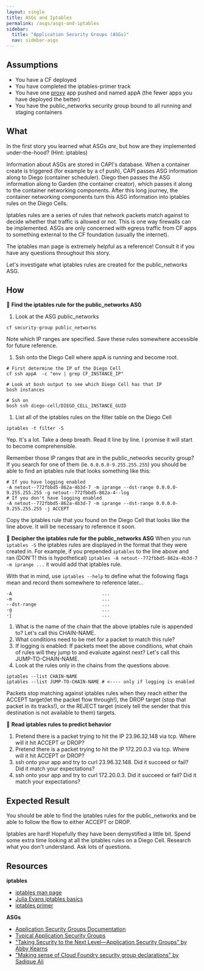 ```yaml
---
layout: single
title: ASGs and Iptables
permalink: /asgs/asgs-and-iptables
sidebar:
  title: "Application Security Groups (ASGs)"
  nav: sidebar-asgs
---
```


## Assumptions
- You have a CF deployed
- You have completed the iptables-primer track
- You have one
  [proxy](https://github.com/cloudfoundry/cf-networking-release/tree/develop/src/example-apps/proxy)
  app pushed and named appA (the fewer apps you have deployed the better)
- You have the public_networks security group bound to all running and staging
  containers

## What
In the first story you learned what ASGs *are*, but how are they implemented
under-the-hood?  (Hint: iptables)

Information about ASGs are stored in CAPI's database. When a container create
is triggered (for example by a cf push), CAPI passes ASG information along to
Diego (container scheduler). Diego then passes the ASG information along to
Garden (the container creator), which passes it along to the container
networking components. After this long journey, the container networking
components turn this ASG information into iptables rules on the Diego Cells.

Iptables rules are a series of rules that network packets match against to
decide whether that traffic is allowed or not. This is one way firewalls can be
implemented.  ASGs are only concerned with egress traffic from CF apps to
something external to the CF foundation (usually the internet).

The iptables man page is extremely helpful as a reference! Consult it if you
have any questions throughout this story.

Let's investigate what iptables rules are created for the public_networks ASG.

## How

📝 **Find the iptables rule for the public_networks ASG**
1. Look at the ASG public_networks
  ```
  cf security-group public_networks
  ```
  Note which IP ranges are specified. Save these rules somewhere accessible for
  future reference.

1. Ssh onto the Diego Cell where appA is running and become root.
  ```
  # First determine the IP of the Diego Cell
  cf ssh appA  -c "env | grep CF_INSTANCE_IP"
  ```
  ```
  # Look at bosh output to see which Diego Cell has that IP
  bosh instances
  ```
  ```
  # Ssh on
  bosh ssh diego-cell/DIEGO_CELL_INSTANCE_GUID
  ```

1. List all of the iptables rules on the filter table on the Diego Cell
  ```
  iptables -t filter -S
  ```

  Yep. It's a lot. Take a deep breath. Read it line by line. I promise it will
  start to become comprehensible.

  Remember those IP ranges that are in the public_networks security group?  If
  you search for one of them (ie. `0.0.0.0-9.255.255.255`) you should be able
  to find an iptables rule that looks something like this:

  ```
  # If you have logging enabled
  -A netout--772fbbd5-862a-4b3d-7 -m iprange --dst-range 0.0.0.0-9.255.255.255 -g netout--772fbbd5-862a-4--log
  # If you don't have logging enabled
  -A netout--772fbbd5-862a-4b3d-7 -m iprange --dst-range 0.0.0.0-9.255.255.255 -j ACCEPT
  ```

Copy the iptables rule that you found on the Diego Cell that looks like the
line above. It will be necessary to reference it soon.

🤔 **Decipher the iptables rule for the public_networks ASG**
When you run `iptables -S` the iptables rules are displayed in the format that
they were created in. For example, if you prepended `iptables` to the line
above and ran (DON'T! this is hypothetical) `iptables -A
netout--772fbbd5-862a-4b3d-7 -m iprange ...` it would add that iptables rule.

With that in mind, use `iptables --help` to define what the following flags
mean and record them somewhere to reference later...

```
-A                                 ...
-m                                 ...
--dst-range                        ...
-g                                 ...
-j                                 ...
```

1. What is the name of the chain that the above iptables rule is appended to?
   Let's call this CHAIN-NAME.
1. What conditions need to be met for a packet to match this rule?
1. If logging is enabled: If packets meet the above conditions, what chain of
   rules will they jump to and evaluate against next? Let's call this
   JUMP-TO-CHAIN-NAME.
1. Look at the rules only in the chains from the questions above.
  ```
  iptables --list CHAIN-NAME
  iptables --list JUMP-TO-CHAIN-NAME # <---- only if logging is enabled
  ```
Packets stop matching against iptables rules when they reach either the ACCEPT
target(let the packet flow through!), the DROP target (stop that packet in its
tracks!), or the REJECT target (nicely tell the sender that this destination is
not available to them) targets.

🤔 **Read iptables rules to predict behavior**
1. Pretend there is a packet trying to hit the IP 23.96.32.148 via tcp. Where will it hit ACCEPT or DROP?
1. Pretend there is a packet trying to hit the IP 172.20.0.3 via tcp. Where will it hit ACCEPT or DROP?
1. ssh onto your app and try to curl 23.96.32.148. Did it succeed or fail? Did it match your expectations?
1. ssh onto your app and try to curl 172.20.0.3. Did it succeed or fail? Did it match your expectations?

## Expected Result
You should be able to find the iptables rules for the public_networks and be
able to follow the flow to either ACCEPT or DROP.

Iptables are hard! Hopefully they have been demystified a little bit.  Spend
some extra time looking at all the iptables rules on a Diego Cell. Research
what you don't understand. Ask lots of questions.

## Resources
**iptables**
* [iptables man page](http://ipset.netfilter.org/iptables.man.html)
* [Julia Evans iptables basics](https://jvns.ca/blog/2017/06/07/iptables-basics/)
* [iptables primer](https://danielmiessler.com/study/iptables/)

**ASGs**
* [Application Security Groups Documentation](https://docs.cloudfoundry.org/adminguide/app-sec-groups.html)
* [Typical Application Security Groups](https://docs.cloudfoundry.org/adminguide/app-sec-groups.html#typical-groups)
* ["Taking Security to the Next Level—Application Security Groups" by Abby Kearns](https://blog.pivotal.io/pivotal-cloud-foundry/products/taking-security-to-the-next-level-application-security-groups)
* ["Making sense of Cloud Foundry security group declarations" by Sadique Ali](https://sdqali.in/blog/2015/05/21/making-sense-of-cloud-foundry-security-group-declarations/)
